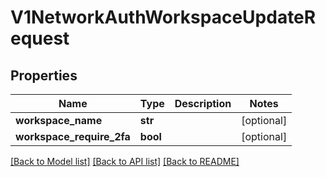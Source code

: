 # V1NetworkAuthWorkspaceUpdateRequest

## Properties
Name | Type | Description | Notes
------------ | ------------- | ------------- | -------------
**workspace_name** | **str** |  | [optional] 
**workspace_require_2fa** | **bool** |  | [optional] 

[[Back to Model list]](../README.md#documentation-for-models) [[Back to API list]](../README.md#documentation-for-api-endpoints) [[Back to README]](../README.md)

